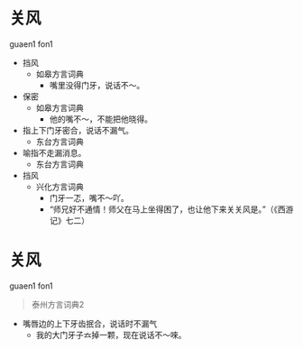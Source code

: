 # 关风
guaen1 fon1
+ 挡风
  * 如皋方言词典
    - 嘴里没得门牙，说话不～。
+ 保密
  * 如皋方言词典
    - 他的嘴不～，不能把他晓得。
+ 指上下门牙密合，说话不漏气。
  * 东台方言词典
+ 喻指不走漏消息。
  * 东台方言词典
+ 挡风
  * 兴化方言词典
    - 门牙一忑，嘴不～吖。
    - “师兄好不通情！师父在马上坐得困了，也让他下来关关风是。”（《西游记》七二）

# 关风
guaen1 fon1
> 泰州方言词典2
- 嘴唇边的上下牙齿抿合，说话时不漏气
  - 我的大门牙子𠫓掉一颗，现在说话不～唻。
